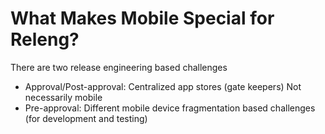 # What Makes Mobile Special for Releng?

There are two release engineering based challenges
* Approval/Post-approval: Centralized app stores (gate keepers) Not necessarily mobile
* Pre-approval: Different mobile device fragmentation based challenges (for development and testing)

